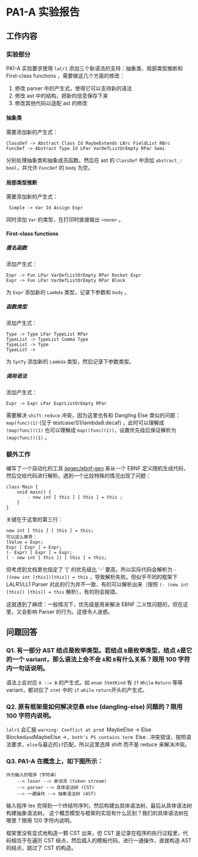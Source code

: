 # PA1-A 实验报告

## 工作内容

### 实验部分

PA1-A 实验要求使用 `lalr1` 添加三个新语法的支持：抽象类、局部类型推断和 First-class functions ，需要做这几个方面的修改：

1. 修改 parser 中的产生式，使得它可以支持新的语法
2. 修改 ast 中的结构，把新的信息保存下来
3. 修改其他代码以适配 ast 的修改

#### 抽象类

需要添加新的产生式：

```
ClassDef -> Abstract Class Id MaybeExtends LBrc FieldList RBrc
FuncDef -> Abstract Type Id LPar VarDefListOrEmpty RPar Semi
```

分别处理抽象类和抽象成员函数。然后在 ast 的 `ClassDef` 中添加 `abstract_: bool`，并允许 `FuncDef` 的 `body` 为空。

#### 局部类型推断

需要添加新的产生式：

```
 Simple -> Var Id Assign Expr
```

同时添加 `Var` 的类型，在打印时直接输出 `<none>` 。

#### First-class functions

##### 匿名函数

添加产生式：

```
Expr -> Fun LPar VarDefListOrEmpty RPar Rocket Expr
Expr -> Fun LPar VarDefListOrEmpty RPar Block
```

为 `Expr` 添加新的 `Lambda` 类型，记录下参数和 `body` 。

##### 函数类型

添加产生式：

```
Type -> Type LPar TypeList RPar
TypeList -> TypeList Comma Type
TypeList -> Type
TypeList -> 
```

为 `SynTy` 添加新的 `Lambda` 类型，然后记录下参数类型。

##### 调用语法

添加产生式：

```
Expr -> Expr LPar ExprListOrEmpty RPar
```

需要解决 `shift-reduce` 冲突，因为这里也有和 Dangling Else 类似的问题：`map(func)(1)` (见于 testcase/S1/lambda8.decaf) ，此时可以理解成 `(map(func))(1)` 也可以理解成 `map((func)(1))`，设置优先级后保证解析为 `(map(func))(1)` 。

### 额外工作

编写了一个自动化的工具 [jiegec/ebnf-gen](https://github.com/jiegec/ebnf-gen) 来从一个 EBNF 定义随机生成代码，然后交给代码进行解析。遇到一个比较特殊的情况出现了问题：

```
class Main {
    void main() {
        - new int [ this ] [ this ] = this ;
    }
}
```

关键在于这里的第三行：

```
new int [ this ] [ this ] = this;
可以这么推导： 
lValue = Expr;
Expr [ Expr ] = Expr;
(- Expr) [ Expr ] = Expr;
( - new int [ this ]) [ this ] = this;
```

但考虑到文档里也指定了 '[' 的优先级比 '-' 要高，所以实际代码会解析为 `- ((new int [this])[this]) = this` ，导致解析失败。但似乎不同的框架下 LALR1/LL1 Parser 对此的行为并不一致，有的可以解析出来（按照 `(- (new int [this]) [this]) = this` 解析），有的则会报错。

这就遇到了麻烦：一般情况下，优先级是用来解决 EBNF 二义性问题的，但在这里，又会影响 Parser 的行为。这很令人迷惑。

## 问题回答

### Q1. 有一部分 AST 结点是枚举类型。若结点 `B`是枚举类型，结点 `A`是它的一个 variant，那么语法上会不会 `A`和 `B`有什么关系？限用 100 字符内一句话说明。

语法上会对应 `A ::= B` 的产生式。如 `enum StmtKind` 有 `If` `While` `Return` 等等 variant，都对应了 `stmt` 中的 `if` `while` `return`开头的产生式。

### Q2. 原有框架是如何解决空悬 else (dangling-else) 问题的？限用 100 字符内说明。

`lalr1` 会汇报 `warning: Conflict at prod `MaybeElse -> Else Blocked` and `MaybeElse ->`, both's PS contains term `Else`.` 冲突错误，按照语法要求，`else`与最近的`if`匹配，所以这里选择 shift 而不是 reduce 来解决冲突。

### Q3. PA1-A 在概念上，如下图所示：

```
作为输入的程序（字符串）
    --> lexer --> 单词流 (token stream)
    --> parser --> 具体语法树 (CST)
    --> 一通操作 --> 抽象语法树 (AST)
```

输入程序 lex 完得到一个终结符序列，然后构建出具体语法树，最后从具体语法树构建抽象语法树。 这个概念模型与框架的实现有什么区别？我们的具体语法树在哪里？限用 120 字符内说明。

框架里没有显式地构造一颗 CST 出来，但 CST 是记录在程序的执行过程里，代码相当于在遍历 CST 结点，然后插入的模板代码，进行一通操作，直接构造 AST 的结点，跳过了 CST 的构造。